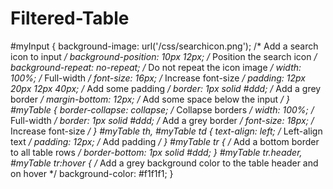 # Filtered-Table
#myInput {   background-image: url('/css/searchicon.png'); /* Add a search icon to input */   background-position: 10px 12px; /* Position the search icon */   background-repeat: no-repeat; /* Do not repeat the icon image */   width: 100%; /* Full-width */   font-size: 16px; /* Increase font-size */   padding: 12px 20px 12px 40px; /* Add some padding */   border: 1px solid #ddd; /* Add a grey border */   margin-bottom: 12px; /* Add some space below the input */ }  #myTable {   border-collapse: collapse; /* Collapse borders */   width: 100%; /* Full-width */   border: 1px solid #ddd; /* Add a grey border */   font-size: 18px; /* Increase font-size */ }  #myTable th, #myTable td {   text-align: left; /* Left-align text */   padding: 12px; /* Add padding */ }  #myTable tr {   /* Add a bottom border to all table rows */   border-bottom: 1px solid #ddd; }  #myTable tr.header, #myTable tr:hover {   /* Add a grey background color to the table header and on hover */   background-color: #f1f1f1; }

